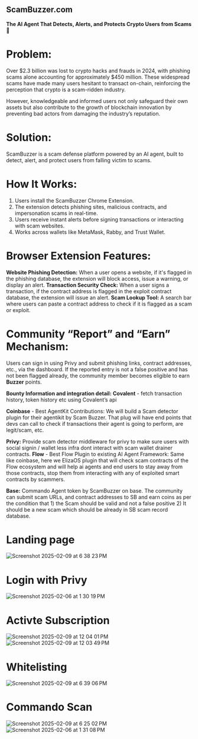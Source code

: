 ## ScamBuzzer.com
**The AI Agent That Detects, Alerts, and Protects Crypto Users from Scams 🚨**

# Problem: 
Over $2.3 billion was lost to crypto hacks and frauds in 2024, with phishing scams alone accounting for approximately $450 million. These widespread scams have made many users hesitant to transact on-chain, reinforcing the perception that crypto is a scam-ridden industry.

However, knowledgeable and informed users not only safeguard their own assets but also contribute to the growth of blockchain innovation by preventing bad actors from damaging the industry’s reputation.

# Solution: 
ScamBuzzer is a scam defense platform powered by an AI agent, built to detect, alert, and protect users from falling victim to scams.

# How It Works:
1) Users install the ScamBuzzer Chrome Extension.
2) The extension detects phishing sites, malicious contracts, and impersonation scams in real-time.
3) Users receive instant alerts before signing transactions or interacting with scam websites.
4) Works across wallets like MetaMask, Rabby, and Trust Wallet.

# Browser Extension Features:
**Website Phishing Detection:**
When a user opens a website, if it's flagged in the phishing database, the extension will block access, issue a warning, or display an alert.
**Transaction Security Check:**
When a user signs a transaction, if the contract address is flagged in the exploit contract database, the extension will issue an alert.
**Scam Lookup Tool:**
A search bar where users can paste a contract address to check if it is flagged as a scam or exploit.
 
# Community “Report” and “Earn” Mechanism:
Users can sign in using Privy and submit phishing links, contract addresses, etc., via the dashboard.
If the reported entry is not a false positive and has not been flagged already, the community member becomes eligible to earn **Buzzer** points.  

**Bounty Information and integration detail:**
**Covalent** - fetch transaction history, token history etc using Covalent’s api
 
**Coinbase** - Best AgentKit Contributions: We will build a Scam detector plugin for their agentikit by Scam Buzzer. That plug will have end points that devs can call to check if transactions their agent is going to perform, are legit/scam, etc. 

**Privy:** Provide scam detector middleware for privy to make sure users with social signin / wallet less infra dont interact with scam wallet drainer contracts. 
**Flow** -  Best Flow Plugin to existing AI Agent Framework: Same like coinbase, here we ElizaOS plugin that will check scam contracts of the Flow ecosystem and will help ai agents and end users to stay away from those contracts, stop them from interacting with any of exploited smart contracts by scammers. 

**Base:** Commando Agent token by ScamBuzzer on base. The community can submit scam URLs, and contract addresses to SB and earn coins as per the condition that 1) the Scam should be valid and not a false positive 2) It should be a new scam which should be already in SB scam record database. 
  
# Landing page
![Screenshot 2025-02-09 at 6 38 23 PM](https://github.com/user-attachments/assets/930d531a-e989-438e-b4f4-fdb5f53bc780)

# Login with Privy
![Screenshot 2025-02-06 at 1 30 19 PM](https://github.com/user-attachments/assets/1b7da12b-b270-42da-b17f-3278dbddb2f3)

# Activte Subscription
![Screenshot 2025-02-09 at 12 04 01 PM](https://github.com/user-attachments/assets/ea081d53-5cee-4743-960c-372ad4aa48c3)
![Screenshot 2025-02-09 at 12 03 49 PM](https://github.com/user-attachments/assets/d9812897-48b4-4d69-b8d0-6123c850f24c)

# Whitelisting
![Screenshot 2025-02-09 at 6 39 06 PM](https://github.com/user-attachments/assets/6f38a61c-5dac-438b-a903-813f7a1b0487)

# Commando Scan

![Screenshot 2025-02-09 at 6 25 02 PM](https://github.com/user-attachments/assets/b024294c-7add-4a34-8bde-3e80246c8318)
![Screenshot 2025-02-06 at 1 31 08 PM](https://github.com/user-attachments/assets/7ea39115-d00b-4506-ac88-54b160e7fcc0)


  


